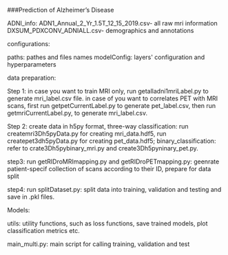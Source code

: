 ###Prediction of Alzheimer’s Disease

ADNI_info:
ADN1_Annual_2_Yr_1.5T_12_15_2019.csv- all raw mri information
DXSUM_PDXCONV_ADNIALL.csv- demographics and annotations

configurations: 

paths: pathes and files names
modelConfig: layers' configuration and hyperparameters


data preparation:
 
Step 1: in case you want to train MRI only, run getalladni1mriLabel.py to generate mri_label.csv file. in case of you want to correlates PET with MRI scans, first run getpetCurrentLabel.py to generate pet_label.csv, then run getmriCurrentLabel.py, to generate mri_label.csv. 

Step 2: create data in h5py format, three-way classification: run createmri3Dh5pyData.py for creating mri_data.hdf5, run createpet3dh5pyData.py for creating pet_data.hdf5; binary_classification: refer to crate3Dh5pybinary_mri.py and create3Dh5pyninary_pet.py.

step3: run getRIDroMRImapping.py and getRIDroPETmapping.py: geenrate patient-specif collection of scans according to their ID, prepare for data split 

step4: run splitDataset.py: split data into training, validation and testing and save in .pkl files. 

Models:

utils: utility functions, such as loss functions, save trained models, plot classification metrics etc. 

main_multi.py: main script for calling training, validation and test








